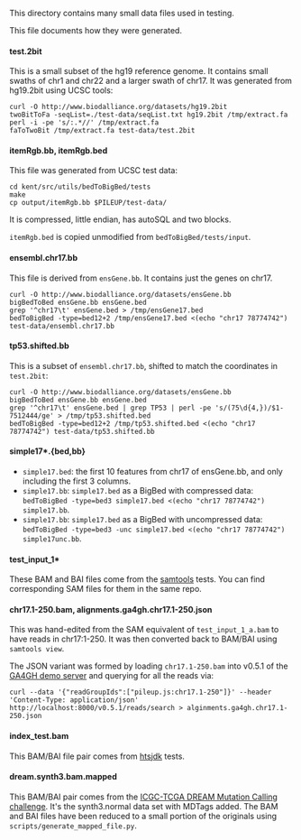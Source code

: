 This directory contains many small data files used in testing.

This file documents how they were generated.

#### test.2bit

This is a small subset of the hg19 reference genome. It contains small swaths
of chr1 and chr22 and a larger swath of chr17. It was generated from hg19.2bit
using UCSC tools:

    curl -O http://www.biodalliance.org/datasets/hg19.2bit
    twoBitToFa -seqList=./test-data/seqList.txt hg19.2bit /tmp/extract.fa
    perl -i -pe 's/:.*//' /tmp/extract.fa
    faToTwoBit /tmp/extract.fa test-data/test.2bit


#### itemRgb.bb, itemRgb.bed

This file was generated from UCSC test data:

    cd kent/src/utils/bedToBigBed/tests
    make
    cp output/itemRgb.bb $PILEUP/test-data/

It is compressed, little endian, has autoSQL and two blocks.

`itemRgb.bed` is copied unmodified from `bedToBigBed/tests/input`.


#### ensembl.chr17.bb

This file is derived from `ensGene.bb`. It contains just the genes on chr17.

    curl -O http://www.biodalliance.org/datasets/ensGene.bb
    bigBedToBed ensGene.bb ensGene.bed
    grep '^chr17\t' ensGene.bed > /tmp/ensGene17.bed
    bedToBigBed -type=bed12+2 /tmp/ensGene17.bed <(echo "chr17 78774742") test-data/ensembl.chr17.bb

#### tp53.shifted.bb

This is a subset of `ensembl.chr17.bb`, shifted to match the coordinates in
`test.2bit`:

    curl -O http://www.biodalliance.org/datasets/ensGene.bb
    bigBedToBed ensGene.bb ensGene.bed
    grep '^chr17\t' ensGene.bed | grep TP53 | perl -pe 's/(75\d{4,})/$1-7512444/ge' > /tmp/tp53.shifted.bed
    bedToBigBed -type=bed12+2 /tmp/tp53.shifted.bed <(echo "chr17 78774742") test-data/tp53.shifted.bb

#### simple17*.{bed,bb}

- `simple17.bed`: the first 10 features from chr17 of ensGene.bb, and only including the first 3 columns.
- `simple17.bb`: `simple17.bed` as a BigBed with compressed data: `bedToBigBed -type=bed3 simple17.bed <(echo "chr17 78774742") simple17.bb`.
- `simple17.bb`: `simple17.bed` as a BigBed with uncompressed data: `bedToBigBed -type=bed3 -unc simple17.bed <(echo "chr17 78774742") simple17unc.bb`.

#### test_input_1*

These BAM and BAI files come from the [samtools][1] tests. You can find
corresponding SAM files for them in the same repo.

#### chr17.1-250.bam, alignments.ga4gh.chr17.1-250.json

This was hand-edited from the SAM equivalent of `test_input_1_a.bam` to have
reads in chr17:1-250. It was then converted back to BAM/BAI using `samtools view`.

The JSON variant was formed by loading `chr17.1-250.bam` into v0.5.1 of the [GA4GH demo server][ga4gh] and querying for all the reads via:

    curl --data '{"readGroupIds":["pileup.js:chr17.1-250"]}' --header 'Content-Type: application/json' http://localhost:8000/v0.5.1/reads/search > alginments.ga4gh.chr17.1-250.json

#### index_test.bam

This BAM/BAI file pair comes from [htsjdk][2] tests.

#### dream.synth3.bam.mapped

This BAM/BAI pair comes from the [ICGC-TCGA DREAM Mutation Calling
challenge][3]. It's the synth3.normal data set with MDTags added. The BAM and
BAI files have been reduced to a small portion of the originals using
`scripts/generate_mapped_file.py`.


[1]: https://github.com/samtools/samtools/tree/develop/test/dat
[2]: https://github.com/samtools/htsjdk/blob/afecd5fa959087d5bdd5d5a701e415a72d629282/testdata/htsjdk/samtools/BAMFileIndexTest/index_test.bam
[3]: https://www.synapse.org/#%21Synapse:syn312572
[ga4gh]: http://ga4gh-reference-implementation.readthedocs.org/en/stable/index.html
